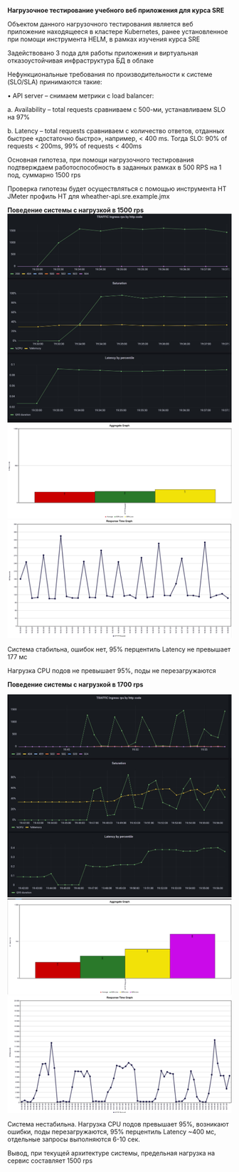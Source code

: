 **Нагрузочное тестирование учебного веб приложения для курса SRE**

Объектом данного нагрузочного тестирования является веб приложение находящееся в кластере Kubernetes, ранее установленное при помощи инструмента HELM, в рамках изучения курса SRE

Задействовано  3  пода для работы приложения и виртуальная отказоустойчивая инфраструктура БД в облаке 

Нефункциональные требования по производительности к системе (SLO/SLA) принимаются такие:

•	API server – снимаем метрики с load balancer:

a.	Availability – total requests сравниваем с 500-ми, устанавливаем SLO на 97%

b.	Latency – total requests сравниваем с количество ответов, отданных быстрее «достаточно быстро», например, < 400 ms. Тогда SLO: 90% of requests < 200ms, 99% of requests < 400ms


Основная гипотеза, при помощи нагрузочного тестирования подтверждаем работоспособность в заданных рамках в 500 RPS на 1 под, суммарно 1500 rps

Проверка гипотезы будет осуществляться с помощью инструмента НТ JMeter
профиль НТ для wheather-api.sre.example.jmx

**Поведение системы с нагрузкой  в 1500 rps**
![ Alt 1](https://github.com/mnkozhin/DZ_SRE_3/blob/main/1_1500rps.JPG)
 ![ Alt 2](https://github.com/mnkozhin/DZ_SRE_3/blob/main/1_1500rps_ag.JPG)
 ![ Alt 3](https://github.com/mnkozhin/DZ_SRE_3/blob/main/1_1500rps_rtg.JPG)
 
Система стабильна, ошибок нет, 95% перцентиль Latency   не превышает 177 мс

Нагрузка CPU подов не превышает 95%, поды не перезагружаются

**Поведение системы с нагрузкой  в 1700 rps**

 ![ Alt 1](https://github.com/mnkozhin/DZ_SRE_3/blob/main/1_1700rps.JPG)
 ![ Alt 2](https://github.com/mnkozhin/DZ_SRE_3/blob/main/1_1700rps_ag.JPG)
 ![ Alt 3](https://github.com/mnkozhin/DZ_SRE_3/blob/main/1_1700rps_rtg.JPG)
  
Система нестабильна. Нагрузка CPU подов  превышает 95%, возникают ошибки, поды перезагружаются, 95% перцентиль Latency   ~400 мс, отдельные запросы выполняются 6-10 сек.

Вывод, при текущей архитектуре системы, предельная нагрузка на сервис составляет 1500 rps  
 
